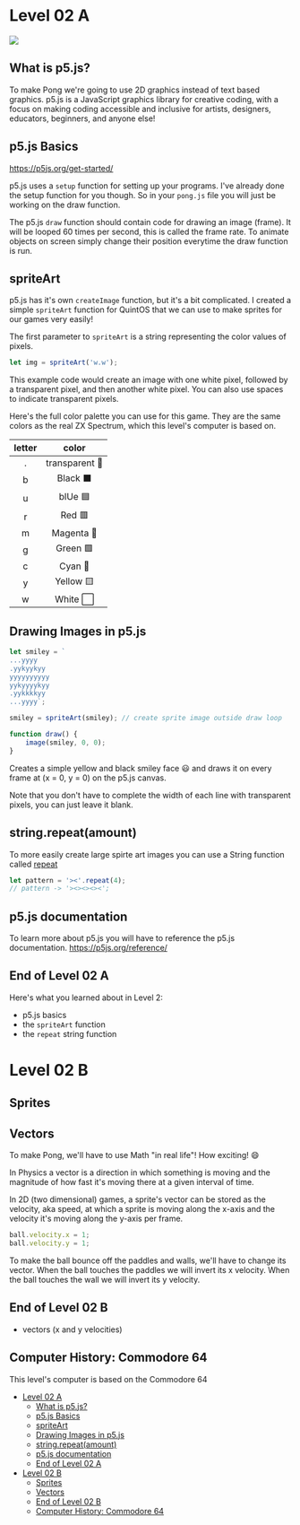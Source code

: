 # Level 02 A

![](https://elasticbeanstalk-us-east-2-651921832906.s3.us-east-2.amazonaws.com/QuintOS/bootScreen5.jpg)

## What is p5.js?

To make Pong we're going to use 2D graphics instead of text based graphics. p5.js is a JavaScript graphics library for creative coding, with a focus on making coding accessible and inclusive for artists, designers, educators, beginners, and anyone else!

## p5.js Basics

https://p5js.org/get-started/

p5.js uses a `setup` function for setting up your programs. I've already done the setup function for you though. So in your `pong.js` file you will just be working on the draw function.

The p5.js `draw` function should contain code for drawing an image (frame). It will be looped 60 times per second, this is called the frame rate. To animate objects on screen simply change their position everytime the draw function is run.

## spriteArt

p5.js has it's own `createImage` function, but it's a bit complicated. I created a simple `spriteArt` function for QuintOS that we can use to make sprites for our games very easily!

The first parameter to `spriteArt` is a string representing the color values of pixels.

```js
let img = spriteArt('w.w');
```

This example code would create an image with one white pixel, followed by a transparent pixel, and then another white pixel. You can also use spaces to indicate transparent pixels.

Here's the full color palette you can use for this game. They are the same colors as the real ZX Spectrum, which this level's computer is based on.

| letter |     color      |
| :----: | :------------: |
|   .    | transparent 🔳 |
|   b    |    Black ⬛    |
|   u    |    blUe 🟦     |
|   r    |     Red 🟥     |
|   m    |   Magenta 🔴   |
|   g    |    Green 🟩    |
|   c    |    Cyan 🔵     |
|   y    |   Yellow 🟨    |
|   w    |    White ⬜    |

## Drawing Images in p5.js

```js
let smiley = `
...yyyy
.yykyykyy
yyyyyyyyyy
yykyyyykyy
.yykkkkyy
...yyyy`;

smiley = spriteArt(smiley); // create sprite image outside draw loop

function draw() {
	image(smiley, 0, 0);
}
```

Creates a simple yellow and black smiley face 😃 and draws it on every frame at (x = 0, y = 0) on the p5.js canvas.

Note that you don't have to complete the width of each line with transparent pixels, you can just leave it blank.

## string.repeat(amount)

To more easily create large spirte art images you can use a String function called [repeat](https://developer.mozilla.org/en-US/docs/Web/JavaScript/Reference/Global_Objects/String/repeat)

```js
let pattern = '><'.repeat(4);
// pattern -> '><><><><';
```

## p5.js documentation

To learn more about p5.js you will have to reference the p5.js documentation. https://p5js.org/reference/

## End of Level 02 A

Here's what you learned about in Level 2:

- p5.js basics
- the `spriteArt` function
- the `repeat` string function

# Level 02 B

## Sprites

## Vectors

To make Pong, we'll have to use Math "in real life"! How exciting! 😄

In Physics a vector is a direction in which something is moving and the magnitude of how fast it's moving there at a given interval of time.

In 2D (two dimensional) games, a sprite's vector can be stored as the velocity, aka speed, at which a sprite is moving along the x-axis and the velocity it's moving along the y-axis per frame.

```js
ball.velocity.x = 1;
ball.velocity.y = 1;
```

To make the ball bounce off the paddles and walls, we'll have to change its vector. When the ball touches the paddles we will invert its x velocity. When the ball touches the wall we will invert its y velocity.

## End of Level 02 B

- vectors (x and y velocities)

## Computer History: Commodore 64

This level's computer is based on the Commodore 64

- [Level 02 A](#level-02-a)
	- [What is p5.js?](#what-is-p5js)
	- [p5.js Basics](#p5js-basics)
	- [spriteArt](#spriteart)
	- [Drawing Images in p5.js](#drawing-images-in-p5js)
	- [string.repeat(amount)](#stringrepeatamount)
	- [p5.js documentation](#p5js-documentation)
	- [End of Level 02 A](#end-of-level-02-a)
- [Level 02 B](#level-02-b)
	- [Sprites](#sprites)
	- [Vectors](#vectors)
	- [End of Level 02 B](#end-of-level-02-b)
	- [Computer History: Commodore 64](#computer-history-commodore-64)

